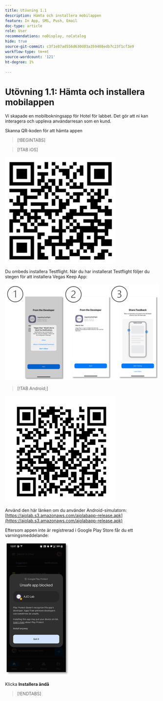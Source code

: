 ```yaml
---
title: Utövning 1.1
description: Hämta och installera mobilappen
feature: In App, SMS, Push, Email
doc-type: article
role: User
recommendations: noDisplay, noCatalog
hide: true
source-git-commit: c3f1e87ad556d630d03a359408edb7c23f1cf3e9
workflow-type: tm+mt
source-wordcount: '121'
ht-degree: 1%

---
```



# Utövning 1.1: Hämta och installera mobilappen

Vi skapade en mobilbokningsapp för Hotel för labbet. Det gör att ni kan interagera och uppleva användarresan som en kund.

Skanna QR-koden för att hämta appen

>[!BEGINTABS]

>[!TAB iOS]

![QR-kod för iOS](/help/assets/lab731-ios-qr-code.png)

Du ombeds installera Testflight. När du har installerat Testflight följer du stegen för att installera Vegas Keep App:

![steg för att installera iOS](/help/assets/lab731-install-ios.png)

>[!TAB Android;]

![QR-kod för Android](/help/assets/lab731-android-qr-code.png)

Använd den här länken om du använder Android-simulatorn: [https://ajolab.s3.amazonaws.com/ajolabapp-release.apk](https://ajolab.s3.amazonaws.com/ajolabapp-release.apk)

Eftersom appen inte är registrerad i Google Play Store får du ett varningsmeddelande:

![Android-varningsskärm](/help/assets/lab731-install-android.png)

Klicka **Installera ändå**

>[!ENDTABS]
